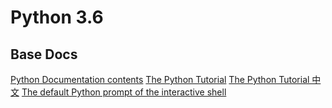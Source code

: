 # Python 3.6 

## Base Docs
[Python Documentation contents](https://docs.python.org/3/contents.html)
[The Python Tutorial](https://docs.python.org/3/tutorial/index.html)
[The Python Tutorial 中文](http://www.pythondoc.com/pythontutorial3/index.html)
[The default Python prompt of the interactive shell](https://docs.python.org/3/glossary.html#glossary)